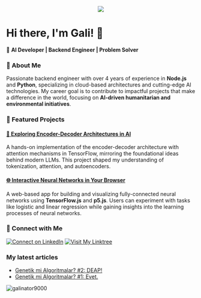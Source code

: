 <div align="center">
  
  ![](https://readme.rocks/api/view/64456979250c4cf5d562f5bf)
</div>

<!-- Start of bio -->
# Hi there, I'm **Gali**! 👋  

🚀 **AI Developer | Backend Engineer | Problem Solver**  

### 🌟 About Me  
Passionate backend engineer with over 4 years of experience in **Node.js** and **Python**, specializing in cloud-based architectures and cutting-edge AI technologies. My career goal is to contribute to impactful projects that make a difference in the world, focusing on **AI-driven humanitarian and environmental initiatives**.  

### 🔭 Featured Projects  

#### [🤖 **Exploring Encoder-Decoder Architectures in AI**  ](https://github.com/galinator9000/tf_encdec_seq2seq)
A hands-on implementation of the encoder-decoder architecture with attention mechanisms in TensorFlow, mirroring the foundational ideas behind modern LLMs. This project shaped my understanding of tokenization, attention, and autoencoders.  

#### [🌐 **Interactive Neural Networks in Your Browser** ](https://github.com/galinator9000/artificialneural.network)  
A web-based app for building and visualizing fully-connected neural networks using **TensorFlow.js** and **p5.js**. Users can experiment with tasks like logistic and linear regression while gaining insights into the learning processes of neural networks.  

### 🔗 Connect with Me  
[![Connect on LinkedIn](https://img.shields.io/badge/-LinkedIn-blue?style=for-the-badge&logo=linkedin)](https://www.linkedin.com/in/galiun)
[![Visit My Linktree](https://img.shields.io/badge/-Linktree-black?style=for-the-badge&logo=linktree)](https://linktr.ee/galinilin)  

<!-- End of bio -->

<h3 align="left">My latest articles</h3>

<!-- BLOG-POST-LIST:START -->
- [Genetik mi Algoritmalar?  #2: DEAP!](https://medium.com/rsparametrelerbutunu/genetik-mi-algoritmalar-2-deap-faaaaab756f7?source=rss-873ea545dd09------2)
- [Genetik mi Algoritmalar?  #1: Evet.](https://medium.com/rsparametrelerbutunu/genetik-mi-algoritmalar-1-evet-9fded872060b?source=rss-873ea545dd09------2)
<!-- BLOG-POST-LIST:END -->

<!-- View counter -->
<p align="left"> <img src="https://komarev.com/ghpvc/?username=galinator9000&label=Views&color=010002&style=flat-square" alt="galinator9000" /> </p>
